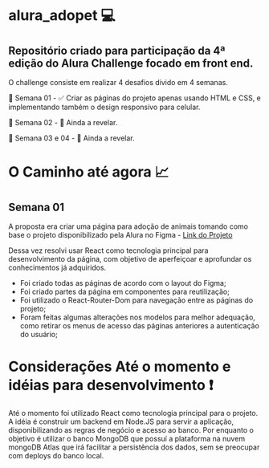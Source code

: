 # alura_adopet :computer:

## Repositório criado para participação da 4ª edição do Alura Challenge focado em front end.

O challenge consiste em realizar 4 desafios divido em 4 semanas.

:calendar: Semana 01 - :white_check_mark:
Criar as páginas do projeto apenas usando HTML e CSS, e implementando também o design responsivo para celular.

:calendar: Semana 02 - :red_circle:
Ainda a revelar.

:calendar: Semana 03 e 04 - :red_circle:
Ainda a revelar.

# O Caminho até agora :chart_with_upwards_trend:

## Semana 01

A proposta era criar uma página para adoção de animais tomando como base o projeto disponibilizado pela Alura no Figma - [Link do Projeto](https://www.figma.com/file/TlfkDoIu8uyjZNla1T8TpH/Challenge---Adopet?node-id=518%3A11)

Dessa vez resolvi usar React como tecnologia principal para desenvolvimento da página, com objetivo de aperfeiçoar e aprofundar os conhecimentos já adquiridos.

-   Foi criado todas as páginas de acordo com o layout do Figma;
-   Foi criado partes da página em componentes para reutilização;
-   Foi utilizado o React-Router-Dom para navegação entre as páginas do projeto;
-   Foram feitas algumas alterações nos modelos para melhor adequação, como retirar os menus de acesso das páginas anteriores a autenticação do usuário;

# Considerações Até o momento e idéias para desenvolvimento :exclamation:
Até o momento foi utilizado React como tecnologia principal para o projeto.
A idéia é construir um backend em Node.JS para servir a aplicação, disponibilizando as regras de negócio e acesso ao banco.
Por enquanto o objetivo é utilizar o banco MongoDB que possuí a plataforma na nuvem mongoDB Atlas que irá facilitar a persistência dos dados, sem se preocupar com deploys do banco local.
